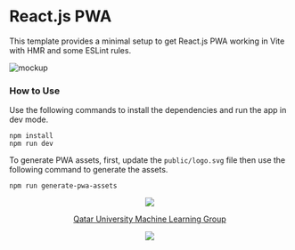# React.js PWA

This template provides a minimal setup to get React.js PWA working in Vite with HMR and some ESLint rules.

![mockup](media/mockup.png "Mockup")

### How to Use

Use the following commands to install the dependencies and run the app in dev mode.

```
npm install
npm run dev
```

To generate PWA assets, first, update the `public/logo.svg` file then use the following command to generate the assets.

```
npm run generate-pwa-assets
```

<p align="center"><img src="https://raw.githubusercontent.com/catppuccin/catppuccin/main/assets/footers/gray0_ctp_on_line.svg?sanitize=true" /></p>
<p align="center"><a href="https://sites.google.com/view/mchowdhury" target="_blank">Qatar University Machine Learning Group</a>
<p align="center"><a href="https://github.com/atick-faisal/Jetpack-Compose-Starter/blob/main/LICENSE"><img src="https://img.shields.io/static/v1.svg?style=for-the-badge&label=License&message=MIT&logoColor=d9e0ee&colorA=363a4f&colorB=b7bdf8"/></a></p>
